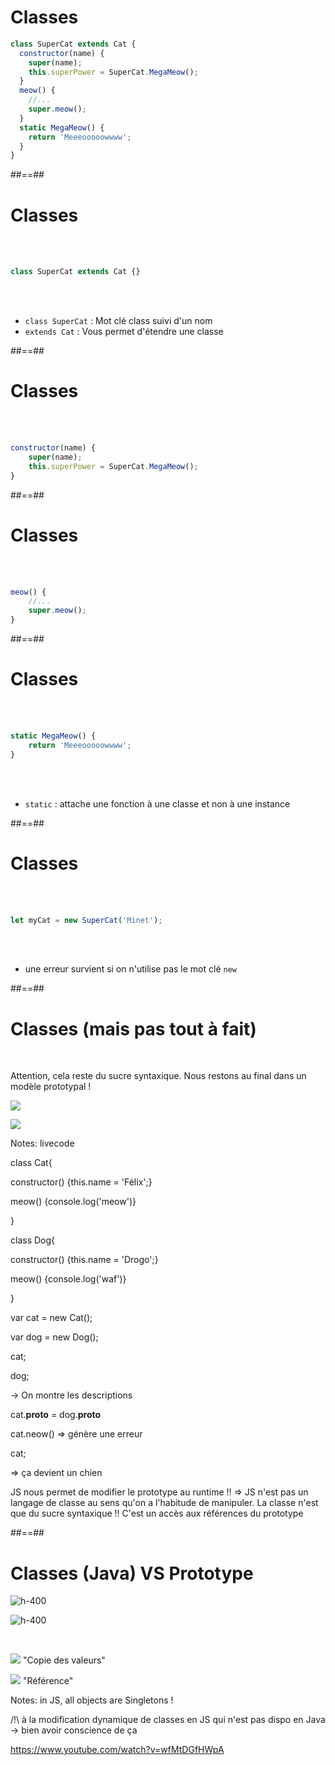 <!-- .slide: class="with-code" -->

# Classes

```javascript
class SuperCat extends Cat {
  constructor(name) {
    super(name);
    this.superPower = SuperCat.MegaMeow();
  }
  meow() {
    //...
    super.meow();
  }
  static MegaMeow() {
    return 'Meeeooooowwww';
  }
}
```

##==##

<!-- .slide: class="with-code" -->

# Classes

<br/><br/>

```javascript
class SuperCat extends Cat {}
```

<br/><br/>

- `class SuperCat` : Mot clé class suivi d'un nom
- `extends Cat` : Vous permet d'étendre une classe

##==##

<!-- .slide: class="with-code" -->

# Classes

<br/>
<br/>

```javascript
constructor(name) {
    super(name);
    this.superPower = SuperCat.MegaMeow();
}
```

##==##

<!-- .slide: class="with-code" -->

# Classes

<br/>
<br/>

```javascript
meow() {
    //...
    super.meow();
}
```

##==##

<!-- .slide: class="with-code" -->

# Classes

<br/>
<br/>

```javascript
static MegaMeow() {
    return 'Meeeooooowwww';
}
```

<br/>
<br/>

- `static` : attache une fonction à une classe et non à une instance

##==##

<!-- .slide: class="with-code" -->

# Classes

<br/>
<br/>

```javascript
let myCat = new SuperCat('Minet');
```

<br/>
<br/>

- une erreur survient si on n'utilise pas le mot clé `new`

##==##

<!-- .slide:-->

# Classes (mais pas tout à fait)

&nbsp;
&nbsp;
 
Attention, cela reste du sucre syntaxique. Nous restons au final dans un modèle prototypal !
<!-- .element: class="red" -->

<div class="flex-row">

![](./assets/images/Classes_01.png) <!-- .element: class="fragment" -->

![](./assets/images/Classes_02.png) <!-- .element: class="fragment" -->

</div>

Notes:
livecode

class Cat{

constructor() {this.name = 'Félix';}

meow() {console.log('meow')}

}

class Dog{

constructor() {this.name = 'Drogo';}

meow() {console.log('waf')}

}

var cat = new Cat();

var dog = new Dog();

cat;

dog;

-> On montre les descriptions

cat.**proto** = dog.**proto**

cat.neow() => génère une erreur

cat;

=> ça devient un chien

JS nous permet de modifier le prototype au runtime !! => JS n'est pas un langage de classe au sens qu'on a l'habitude de manipuler. La classe n'est que du sucre syntaxique !! C'est un accès aux références du prototype

##==##

<!-- .slide -->

# Classes (Java) VS Prototype

<div class="flex-row">

![h-400](./assets/images/Classes_03.png) <!-- .element: class="fragment" data-fragment-index="1" -->

![h-400](./assets/images/Classes_04.png) <!-- .element: class="fragment" data-fragment-index="2" -->

</div>

<div class="flex-row">

<br/>

![](./assets/images/arrow_right.png) <!-- .element: class="fragment" data-fragment-index="1" -->
<span class="fragment" data-fragment-index="1">"Copie des valeurs"</span> 

![](./assets/images/arrow_right.png) <!-- .element: class="fragment" data-fragment-index="2" -->
<span class="fragment" data-fragment-index="2">"Référence"</span>
</div>

Notes:
in JS, all objects are Singletons !

/!\ à la modification dynamique de classes en JS qui n'est pas dispo en Java -> bien avoir conscience de ça

https://www.youtube.com/watch?v=wfMtDGfHWpA
